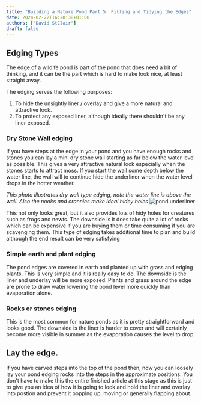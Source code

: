 ```yaml
---
title: "Building a Nature Pond Part 5: Filling and Tidying the Edges"
date: 2024-02-22T16:28:38+01:00
authors: ["David StClair"]
draft: false
---
```


## Edging Types
The edge of a wildife pond is part of the pond that does need a bit of thinking, and it can be the part which is hard to make look nice, at least straight away.

The edging serves the following purposes:

1. To hide the unsightly liner / overlay and give a more natural and attractive look.
2. To protect any exposed liner, although ideally there shouldn't be any liner exposed.

### Dry Stone Wall edging
If you have steps at the edge in your pond and you have enough rocks and stones you can lay a mini dry stone wall starting as far below the water level as possible.  This gives a very attractive natural look especially when the stones starts to attract moss. If you start the wall some depth below the water line, the wall will to continue hide the underliner when the water level drops in the hotter weather.


*This photo illustrates dry wall type edging, note the water line is above the wall. Also the nooks and crannies make ideal hidey holes*
![pond underliner](../20240226-pond-drywall.jpg)

This not only looks great, but it also provides lots of hidy holes for creatures such as frogs and newts.
The downside is it does take quite a lot of rocks which can be expensive if you are buying them or time consuming if you are scavenging them. This type of edging takes additional time to plan and build although the end result can be very satisfying

### Simple earth and plant edging
The pond edges are covered in earth and planted up with grass and edging plants.  This is very simple and it is really easy to do.  The downside is the liner and underlay will be more exposed. Plants and grass around the edge are prone to draw water lowering the pond level more quickly than evaporation alone.

### Rocks or stones edging
This is the most common for nature ponds as it is pretty straightforward and looks good.  The downside is the liner is harder to cover and will certainly become more visible in summer as the evaporation causes the level to drop.

##  Lay the edge.
If you have carved steps into the top of the pond then, now you can loosely lay your pond edging rocks into the steps in the approximate positions.  You don't have to make this the entire finished article at this stage as this is just to give you an idea of how it is going to look and hold the liner and overlay into postion and prevent it popping up, moving or generally flapping about.


